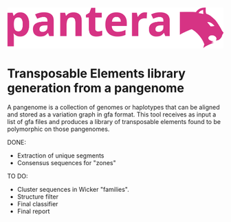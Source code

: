 ![pantera](images/pantera.svg?raw=true "pantera")
# Transposable Elements library generation from a pangenome

A pangenome is a collection of genomes or haplotypes that can be aligned 
and stored as a variation graph in gfa format. 
This tool receives as input a list of gfa files and produces a library of 
transposable elements found to be polymorphic on those pangenomes.

DONE:
- Extraction of unique segments
- Consensus sequences for "zones"

TO DO:
- Cluster sequences in Wicker "families".
- Structure filter
- Final classifier
- Final report
